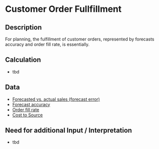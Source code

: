 # Customer Order Fullfillment

## Description
For planning, the fulfillment of customer orders, represented by forecasts accuracy and order fill rate, is essentially.

## Calculation
* tbd

## Data
* [Forecasted vs. actual sales (forecast error)](https://github.com/fraunhofer-iem/move-kpi-system/blob/4223e23f8e79d8e4d239f0e70a54417a4280e79b/kpis/Planning%20Performance/Forecast_Error.md)
* [Forecast accuracy](https://github.com/fraunhofer-iem/move-kpi-system/blob/4223e23f8e79d8e4d239f0e70a54417a4280e79b/kpis/Planning%20Performance/Forecast_accuracy.md)
* [Order fill rate](https://github.com/fraunhofer-iem/move-kpi-system/blob/4223e23f8e79d8e4d239f0e70a54417a4280e79b/kpis/Planning%20Performance/Order_fill_rate.md)
* [Cost to Source](https://github.com/fraunhofer-iem/move-kpi-system/blob/4223e23f8e79d8e4d239f0e70a54417a4280e79b/kpis/Planning%20Performance/Cost_to_Source.md)


## Need for additional Input / Interpretation
* tbd
